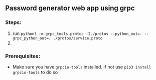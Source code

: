 
## Password generator web app using grpc

### Steps:
1. run `python3 -m grpc_tools.protoc -I./protos --python_out=. --grpc_python_out=. ./protos/service.proto`
2. 


### Prerequisites:
* Make sure you have `grpcio-tools` installed. If not use `pip3 install grpcio-tools` to do so